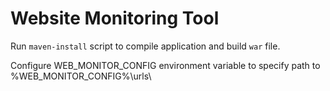 Website Monitoring Tool 
=======================
Run `maven-install` script to compile application and build `war` file.

Configure WEB_MONITOR_CONFIG environment variable to specify path to %WEB_MONITOR_CONFIG%\urls\

